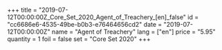 +++
title = "2019-07-12T00:00:00Z_Core_Set_2020_Agent_of_Treachery_[en]_false"
id = "cc6686e6-4535-49be-b0b3-e76464656cd2"
date = "2019-07-12T00:00:00Z"
name = "Agent of Treachery"
lang = ["en"]
price = "5.95"
quantity = 1
foil = false
set = "Core Set 2020"
+++
